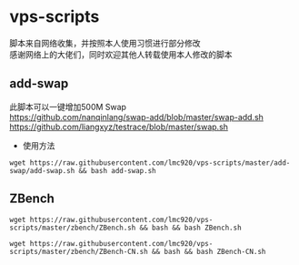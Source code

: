# vps-scripts
脚本来自网络收集，并按照本人使用习惯进行部分修改  
感谢网络上的大佬们，同时欢迎其他人转载使用本人修改的脚本  
## add-swap  
此脚本可以一键增加500M Swap  
https://github.com/nanqinlang/swap-add/blob/master/swap-add.sh  
https://github.com/liangxyz/testrace/blob/master/swap.sh  
* 使用方法  
<pre><code>wget https://raw.githubusercontent.com/lmc920/vps-scripts/master/add-swap/add-swap.sh && bash add-swap.sh</pre></code>
## ZBench    
<pre><code>wget https://raw.githubusercontent.com/lmc920/vps-scripts/master/zbench/ZBench.sh && bash && bash ZBench.sh</pre></code>
<pre><code>wget https://raw.githubusercontent.com/lmc920/vps-scripts/master/zbench/ZBench-CN.sh && bash && bash ZBench-CN.sh</pre></code>
